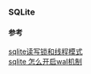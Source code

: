 ### SQLite


#### 参考
[sqlite读写锁和线程模式](https://blog.csdn.net/qq_18298439/article/details/91992209)  
[sqlite 怎么开启wal机制](https://blog.csdn.net/wql2rainbow/article/details/73650056)  


